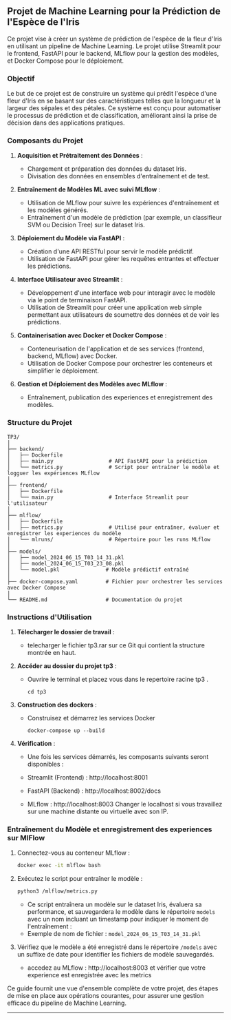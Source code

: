 ## Projet de Machine Learning pour la Prédiction de l'Espèce de l'Iris

Ce projet vise à créer un système de prédiction de l'espèce de la fleur d'Iris en utilisant un pipeline de Machine Learning. Le projet utilise Streamlit pour le frontend, FastAPI pour le backend, MLflow pour la gestion des modèles, et Docker Compose pour le déploiement.

### Objectif

Le but de ce projet est de construire un système qui prédit l'espèce d'une fleur d'Iris en se basant sur des caractéristiques telles que la longueur et la largeur des sépales et des pétales. Ce système est conçu pour automatiser le processus de prédiction et de classification, améliorant ainsi la prise de décision dans des applications pratiques.

### Composants du Projet

1. **Acquisition et Prétraitement des Données** :
   - Chargement et préparation des données du dataset Iris.
   - Divisation des données en ensembles d'entraînement et de test.

2. **Entraînement de Modèles ML avec suivi MLflow** :
   - Utilisation de MLflow pour suivre les expériences d'entraînement et les modèles générés.
   - Entraînement d'un modèle de prédiction (par exemple, un classifieur SVM ou Decision Tree) sur le dataset Iris.

3. **Déploiement du Modèle via FastAPI** :
   - Création d'une API RESTful pour servir le modèle prédictif.
   - Utilisation de FastAPI pour gérer les requêtes entrantes et effectuer les prédictions.

4. **Interface Utilisateur avec Streamlit** :
   - Développement d'une interface web pour interagir avec le modèle via le point de terminaison FastAPI.
   - Utilisation de Streamlit pour créer une application web simple permettant aux utilisateurs de soumettre des données et de voir les prédictions.

5. **Containerisation avec Docker et Docker Compose** :
   - Conteneurisation de l'application et de ses services (frontend, backend, MLflow) avec Docker.
   - Utilisation de Docker Compose pour orchestrer les conteneurs et simplifier le déploiement.

6. **Gestion et Déploiement des Modèles avec MLflow** :
   - Entraînement, publication des experiences et enregistrement des modèles.  

### Structure du Projet

```
TP3/
│
├── backend/
│   ├── Dockerfile
│   ├── main.py                  # API FastAPI pour la prédiction
│   └── metrics.py               # Script pour entraîner le modèle et logguer les expériences MLflow
│
├── frontend/
│   ├── Dockerfile
│   └── main.py                  # Interface Streamlit pour l'utilisateur
│
├── mlflow/
│   ├── Dockerfile
│   ├── metrics.py               # Utilisé pour entraîner, évaluer et enregistrer les experiences du modèle
│   └── mlruns/                  # Répertoire pour les runs MLflow
│
├── models/
│   ├── model_2024_06_15_T03_14_31.pkl
│   ├── model_2024_06_15_T03_23_08.pkl
│   └── model.pkl               # Modèle prédictif entraîné
│
├── docker-compose.yaml         # Fichier pour orchestrer les services avec Docker Compose
│
└── README.md                   # Documentation du projet
```

### Instructions d'Utilisation

1. **Télecharger le dossier de travail** :
   - telecharger le fichier tp3.rar sur ce Git qui contient la structure montrée en haut.

2. **Accéder au dossier du projet tp3** :
   - Ouvrire le terminal et placez vous dans le repertoire racine tp3 .
     ```
     cd tp3
     ```
3. **Construction des dockers** :
   - Construisez et démarrez les services Docker
     ```
     docker-compose up --build
     ```
4. **Vérification** :
   - Une fois les services démarrés, les composants suivants seront disponibles :
     
   - Streamlit (Frontend) : http://localhost:8001
   - FastAPI (Backend) : http://localhost:8002/docs
   - MLflow : http://localhost:8003
     Changer le localhost si vous travaillez sur une machine distante ou virtuelle avec son IP.

### Entraînement du Modèle et enregistrement des experiences sur MlFlow

1. Connectez-vous au conteneur MLflow :
   ```bash
   docker exec -it mlflow bash
   ```

2. Exécutez le script pour entraîner le modèle :
   ```bash
   python3 /mlflow/metrics.py
   ```
   - Ce script entraînera un modèle sur le dataset Iris, évaluera sa performance, et sauvegardera le modèle dans le répertoire `models` avec un nom incluant un timestamp pour indiquer le moment de l'entraînement :
   - Exemple de nom de fichier : `model_2024_06_15_T03_14_31.pkl`
       
3. Vérifiez que le modèle a été enregistré dans le répertoire `/models` avec un suffixe de date pour identifier les fichiers de modèle sauvegardés.
   - accedez au MLflow : http://localhost:8003 et vérifier que votre experience est enregistrée avec les metrics

Ce guide fournit une vue d'ensemble complète de votre projet, des étapes de mise en place aux opérations courantes, pour assurer une gestion efficace du pipeline de Machine Learning.

---------------------------------------------------------------------------------------------------------------------------------------------------------------------------------------------
